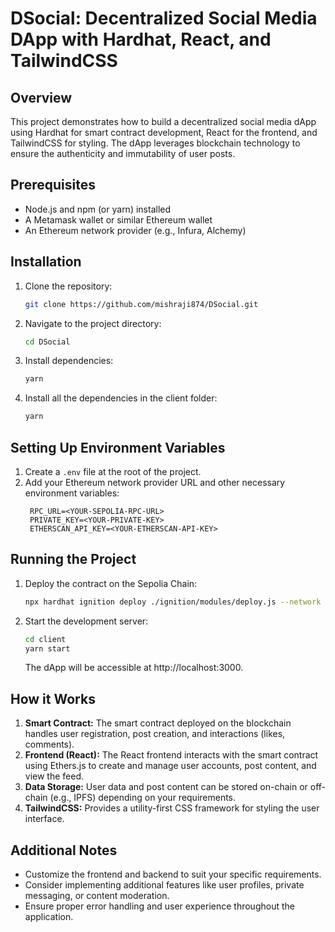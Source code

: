 # DSocial: Decentralized Social Media DApp with Hardhat, React, and TailwindCSS

## Overview

This project demonstrates how to build a decentralized social media dApp using Hardhat for smart contract development, React for the frontend, and TailwindCSS for styling. The dApp leverages blockchain technology to ensure the authenticity and immutability of user posts.

## Prerequisites

* Node.js and npm (or yarn) installed
* A Metamask wallet or similar Ethereum wallet
* An Ethereum network provider (e.g., Infura, Alchemy)

## Installation

1. Clone the repository:
   ```bash
   git clone https://github.com/mishraji874/DSocial.git
   ```

2. Navigate to the project directory:
   ```bash
   cd DSocial
   ```

3. Install dependencies:
   ```bash
   yarn
   ```

4. Install all the dependencies in the client folder:
   ```bash
   yarn
   ```

## Setting Up Environment Variables

1. Create a `.env` file at the root of the project.
2. Add your Ethereum network provider URL and other necessary environment variables:
   ```
    RPC_URL=<YOUR-SEPOLIA-RPC-URL>
    PRIVATE_KEY=<YOUR-PRIVATE-KEY>
    ETHERSCAN_API_KEY=<YOUR-ETHERSCAN-API-KEY>
   ```

## Running the Project
1. Deploy the contract on the Sepolia Chain:
   ```bash
   npx hardhat ignition deploy ./ignition/modules/deploy.js --network sepolia
   ```

2. Start the development server:
   ```bash
   cd client
   yarn start
   ```
   The dApp will be accessible at http://localhost:3000.

## How it Works

1. **Smart Contract:** The smart contract deployed on the blockchain handles user registration, post creation, and interactions (likes, comments).
2. **Frontend (React):** The React frontend interacts with the smart contract using Ethers.js to create and manage user accounts, post content, and view the feed.
3. **Data Storage:** User data and post content can be stored on-chain or off-chain (e.g., IPFS) depending on your requirements.
4. **TailwindCSS:** Provides a utility-first CSS framework for styling the user interface.

## Additional Notes

* Customize the frontend and backend to suit your specific requirements.
* Consider implementing additional features like user profiles, private messaging, or content moderation.
* Ensure proper error handling and user experience throughout the application.